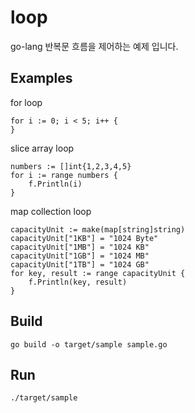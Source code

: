# loop
go-lang 반복문 흐름을 제어하는 예제 입니다.

## Examples
for loop
```
for i := 0; i < 5; i++ {
}
```

slice array loop
```
numbers := []int{1,2,3,4,5}
for i := range numbers {
    f.Println(i)	
}
```

map collection loop
```
capacityUnit := make(map[string]string)
capacityUnit["1KB"] = "1024 Byte"
capacityUnit["1MB"] = "1024 KB"
capacityUnit["1GB"] = "1024 MB"
capacityUnit["1TB"] = "1024 GB"
for key, result := range capacityUnit {
    f.Println(key, result)
}
```

## Build
```
go build -o target/sample sample.go
```

## Run
```
./target/sample
```